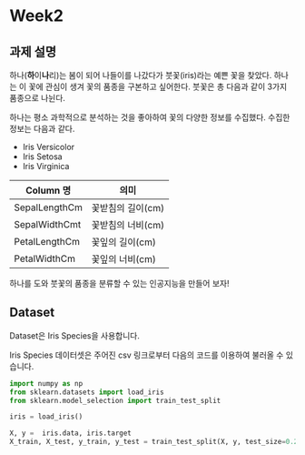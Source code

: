 # Week2
## 과제 설명
하나(**하**이**나**리)는 봄이 되어 나들이를 나갔다가 붓꽃(iris)라는 예쁜 꽃을 찾았다. 하나는 이 꽃에 관심이 생겨 꽃의 품종을 구본하고 싶어한다. 붓꽃은 총 다음과 같이 3가지 품종으로 나뉜다.

하나는 평소 과학적으로 분석하는 것을 좋아하여  꽃의 다양한 정보를 수집했다. 수집한 정보는 다음과 같다.

* Iris Versicolor
* Iris Setosa
* Iris Virginica

Column 명|의미
---|---|
SepalLengthCm|꽃받침의 길이(cm)
SepalWidthCmt|꽃받침의 너비(cm)
PetalLengthCm|꽃잎의 길이(cm)
PetalWidthCm|꽃잎의 너비(cm)

하나를 도와 붓꽃의 품종을 분류할 수 있는 인공지능을 만들어 보자!

## Dataset
Dataset은 Iris Species을 사용합니다.

Iris Species 데이터셋은 주어진 csv 링크로부터 다음의 코드를 이용하여 불러올 수 있습니다.

```python
import numpy as np
from sklearn.datasets import load_iris
from sklearn.model_selection import train_test_split

iris = load_iris()

X, y =  iris.data, iris.target
X_train, X_test, y_train, y_test = train_test_split(X, y, test_size=0.2, random_state=42)
```
